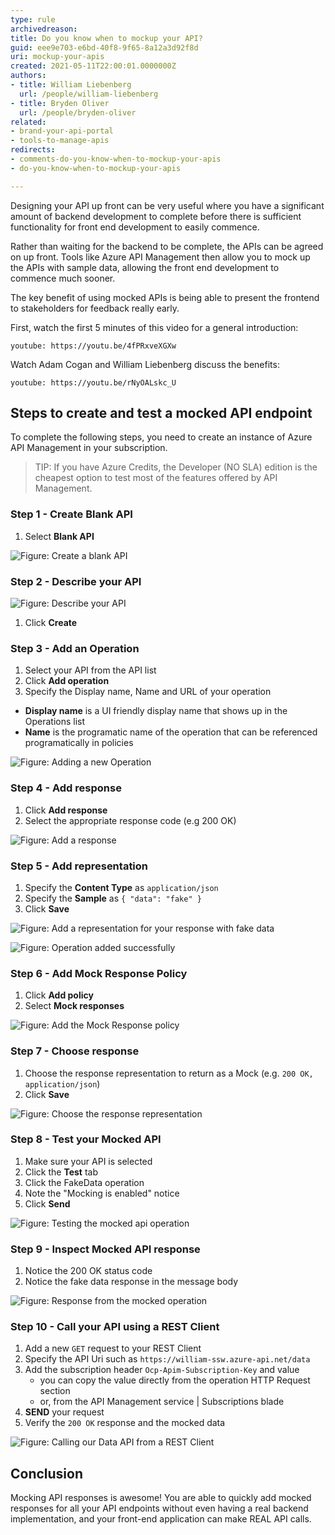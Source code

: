 ```yaml
---
type: rule
archivedreason: 
title: Do you know when to mockup your API?
guid: eee9e703-e6bd-40f8-9f65-8a12a3d92f8d
uri: mockup-your-apis
created: 2021-05-11T22:00:01.0000000Z
authors:
- title: William Liebenberg
  url: /people/william-liebenberg
- title: Bryden Oliver
  url: /people/bryden-oliver
related: 
- brand-your-api-portal
- tools-to-manage-apis
redirects:
- comments-do-you-know-when-to-mockup-your-apis
- do-you-know-when-to-mockup-your-apis

---
```


Designing your API up front can be very useful where you have a significant amount of backend development to complete before there is sufficient functionality for front end development to easily commence.

<!--endintro-->

Rather than waiting for the backend to be complete, the APIs can be agreed on up front. Tools like Azure API Management then allow you to mock up the APIs with sample data, allowing the front end development to commence much sooner.

The key benefit of using mocked APIs is being able to present the frontend to stakeholders for feedback really early.

First, watch the first 5 minutes of this video for a general introduction:

`youtube: https://youtu.be/4fPRxveXGXw`

Watch Adam Cogan and William Liebenberg discuss the benefits:

`youtube: https://youtu.be/rNyOALskc_U`

## Steps to create and test a mocked API endpoint

To complete the following steps, you need to create an instance of Azure API Management in your subscription.

> TIP: If you have Azure Credits, the Developer (NO SLA) edition is the cheapest option to test most of the features offered by API Management.

### Step 1 - Create Blank API

1. Select **Blank API**

![Figure: Create a blank API](step1-create-blank-api.png)

### Step 2 - Describe your API

![Figure: Describe your API](step2-describe-your-api.png)

1. Click **Create**

### Step 3 - Add an Operation

1. Select your API from the API list
2. Click **Add operation**
3. Specify the Display name, Name and URL of your operation 
  - **Display name** is a UI friendly display name that shows up in the Operations list
  - **Name** is the programatic name of the operation that can be referenced programatically in policies

![Figure: Adding a new Operation](step3-add-operation.png)

### Step 4 - Add response

1. Click **Add response**
2. Select the appropriate response code (e.g 200 OK)

![Figure: Add a response](step4-add-response.png)

### Step 5 - Add representation

1. Specify the **Content Type** as `application/json`
2. Specify the **Sample** as `{ "data": "fake" }`
3. Click **Save**
  
![Figure: Add a representation for your response with fake data](step5-add-represtntation.png)

![Figure: Operation added successfully](step5-operation-done.png)

### Step 6 - Add Mock Response Policy

1. Click **Add policy**
2. Select **Mock responses**

![Figure: Add the Mock Response policy](step6-add-mock-response-policy.png)

### Step 7 - Choose response

1. Choose the response representation to return as a Mock (e.g. `200 OK, application/json`)
2. Click **Save**

![Figure: Choose the response representation](step7-choose-response-representation.png)

### Step 8 - Test your Mocked API

1. Make sure your API is selected
2. Click the **Test** tab
3. Click the FakeData operation
4. Note the "Mocking is enabled" notice
5. Click **Send**

![Figure: Testing the mocked api operation](step8-test-mock-api.png)

### Step 9 - Inspect Mocked API response

1. Notice the 200 OK status code
2. Notice the fake data response in the message body

![Figure: Response from the mocked operation](step9-inspect-mocked-api-reponse.png)

### Step 10 - Call your API using a REST Client

1. Add a new `GET` request to your REST Client
2. Specify the API Uri such as `https://william-ssw.azure-api.net/data`
3. Add the subscription header `Ocp-Apim-Subscription-Key` and value
     - you can copy the value directly from the operation HTTP Request section
     - or, from the API Management service | Subscriptions blade
4. **SEND** your request
5. Verify the `200 OK` response and the mocked data

![Figure: Calling our Data API from a REST Client](step10-call-from-rest-client.png)

## Conclusion

Mocking API responses is awesome! You are able to quickly add mocked responses for all your API endpoints without even having a real backend implementation, and your front-end application can make REAL API calls. 
